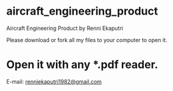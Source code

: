 # aircraft_engineering_product
Aircraft Engineering Product by Renni Ekaputri


Please download or fork all my files to your computer to open it.</br>

# Open it with any *.pdf reader.

E-mail: renniekaputri1982@gmail.com </br>

